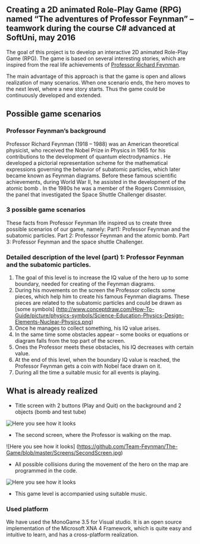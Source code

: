 ##   Creating a 2D animated Role-Play Game (RPG) named “The adventures of Professor Feynman” – teamwork during the course C# advanced at SoftUni, may 2016 

The goal of this project is to develop an interactive 2D animated Role-Play Game (RPG).  The game is based on several interesting stories, which are inspired from the real life achievements of [Professor Richard Feynman](https://en.wikipedia.org/wiki/Richard_Feynman). 

The main advantage of this approach is that the game is open and allows realization of many scenarios. When one scenario ends, the hero moves to the next level, where a new story starts. Thus the game could be continuously developed and extended. 

## Possible game scenarios 

### Professor Feynman’s background 

Professor Richard Feynman (1918 – 1988) was an American theoretical physicist, who received the Nobel Prize in Physics in 1965 for his contributions to the development of quantum electrodynamics . He developed a pictorial representation scheme for the mathematical expressions governing the behavior of subatomic particles, which later became known as Feynman diagrams. 
Before these famous scientific achievements, during World War II, he assisted in the development of the atomic bomb . 
In the 1980s he was a member of the Rogers Commission, the panel that investigated the Space Shuttle Challenger disaster.


### 3 possible game scenarios

These facts from Professor Feynman life inspired us to create three possible scenarios of our game, namely:
Part1: Professor Feynman and the subatomic particles. 
Part 2: Professor Feynman and the atomic bomb.
Part 3: Professor Feynman and the space shuttle Challenger.


### Detailed description of the level (part) 1: Professor Feynman and the subatomic particles.

1. The goal of this level is to increase the IQ value of the hero up to some boundary, needed for creating of the Feynman diagrams. 
2. During his movements on the screen the Professor collects some pieces, which help him to create his famous Feynman diagrams. These pieces are related to the subatomic particles and could be drawn as [some symbols] (http://www.conceptdraw.com/How-To-Guide/picture/physics-symbols/Science-Education-Physics-Design-Elements-Nuclear-Physics.png)
3. Once he manages to collect something, his IQ value arises. 
4. In the same time some obstacles appear – some books or equations or diagram falls from the top part of the screen. 
5. Ones the Professor meets these obstacles, his IQ decreases with certain value. 
6. At the end of this level, when the boundary IQ value is reached, the Professor Feynman gets a coin with Nobel face drawn on it. 
7. During all the time a suitable music for all events is playing. 


##  What is already realized

-  Title screen with 2 buttons (Play and Quit) on the background and 2 objects (bomb and test tube)

![Here you see how it looks](https://github.com/Team-Feynman/The-Game/blob/master/Screens/InitialScreen.jpg) 

-  The second screen, where the Professor is walking on the map. 

![Here you see how it looks] (https://github.com/Team-Feynman/The-Game/blob/master/Screens/SecondScreen.jpg)

 -  All possible collisions during the movement of the hero on the map are programmed in the code. 

![Here you see how it looks](https://github.com/Team-Feynman/The-Game/blob/master/Screens/ThirdScreen.png)

 -  This game level is accompanied using suitable music. 


### Used platform

We have used the MonoGame 3.5 for Visual studio.  It is an open source implementation of the Microsoft XNA 4 Framework, which is quite easy and intuitive to learn, and has a cross-platform realization. 

